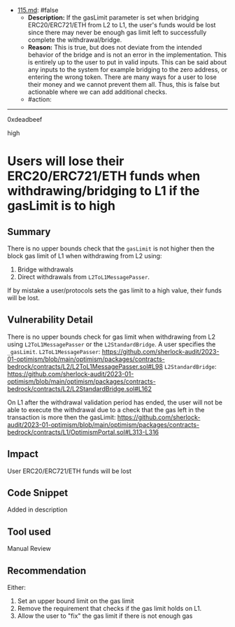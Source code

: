 
- [115.md](0-system-findings/1-processed/1-false-but-actionable/solidity/115.md): #false
  - **Description:** If the gasLimit parameter is set when bridging ERC20/ERC721/ETH from L2 to L1, the user's funds would be lost since there may never be enough gas limit left to successfully complete the withdrawal/bridge.
  - **Reason:** This is true, but does not deviate from the intended behavior of the bridge and is not an error in the implementation. This is entirely up to the user to put in valid inputs. This can be said about any inputs to the system for example bridging to the zero address, or entering the wrong token. There are many ways for a user to lose their money and we cannot prevent them all. Thus, this is false but actionable where we can add additional checks.
  - #action:

---

0xdeadbeef

high

# Users will lose their ERC20/ERC721/ETH funds when withdrawing/bridging to L1 if the gasLimit is to high

## Summary

There is no upper bounds check that the `gasLimit` is not higher then the block gas limit of L1 when withdrawing from L2 using: 
1. Bridge withdrawals
2. Direct withdrawals from `L2ToL1MessagePasser`. 

If by mistake a user/protocols sets the gas limit to a high value, their funds will be lost.

## Vulnerability Detail

There is no upper bounds check for gas limit when withdrawing from L2 using `L2ToL1MessagePasser` or the `L2StandardBridge`. A user specifies the `_gasLimit`.
`L2ToL1MessagePasser`:
https://github.com/sherlock-audit/2023-01-optimism/blob/main/optimism/packages/contracts-bedrock/contracts/L2/L2ToL1MessagePasser.sol#L98
`L2StandardBridge`:
https://github.com/sherlock-audit/2023-01-optimism/blob/main/optimism/packages/contracts-bedrock/contracts/L2/L2StandardBridge.sol#L162

On L1 after the withdrawal validation period has ended, the user will not be able to execute the withdrawal due to a check that the gas left in the transaction is more then the gasLimit:
https://github.com/sherlock-audit/2023-01-optimism/blob/main/optimism/packages/contracts-bedrock/contracts/L1/OptimismPortal.sol#L313-L316

## Impact

User ERC20/ERC721/ETH funds will be lost 

## Code Snippet

Added in description

## Tool used

Manual Review

## Recommendation

Either:
1. Set an upper bound limit  on the gas limit
3. Remove the requirement that checks if the gas limit holds on L1.
4. Allow the user to "fix" the gas limit if there is not enough gas 